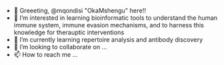 - 👋 Greeeting, @mqondisi "OkaMshengu" here!!
- 👀 I’m interested in learning bioinformatic tools to understand the human immune system, immune evasion mechanisms, and to harness this knowledge for therauptic interventions
- 🌱 I’m currently learning repertoire analysis and antibody discovery
- 💞️ I’m looking to collaborate on ...
- 📫 How to reach me ...

<!---
mqondisi/mqondisi is a ✨ special ✨ repository because its `README.md` (this file) appears on your GitHub profile.
You can click the Preview link to take a look at your changes.
--->
